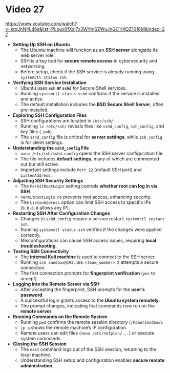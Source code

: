 # Video 27
https://www.youtube.com/watch?v=krqJhN4Ld6s&list=PLqux0fXsj7x3WYm6ZWuJnGC1rXQZ1018M&index=27

- **Setting Up SSH on Ubuntu**
    - The Ubuntu machine will function as an **SSH server** alongside its web server role.
    - SSH is a key tool for **secure remote access** in cybersecurity and networking.
    - Before setup, check if the SSH service is already running using `systemctl status ssh`.
- **Verifying SSH Service Installation**
    - Ubuntu uses **`ssh` or `sshd`** for Secure Shell services.
    - Running `systemctl status sshd` confirms if the service is installed and active.
    - The default installation includes the **BSD Secure Shell Server**, often pre-installed.
- **Exploring SSH Configuration Files**
    - SSH configurations are located in `/etc/ssh/`.
    - Running `ls /etc/ssh/` reveals files like `sshd_config`, `ssh_config`, and key files (`.pub`).
    - The `sshd_config` file is critical for **server settings**, while `ssh_config` is for client settings.
- **Understanding the `sshd_config` File**
    - `nano /etc/ssh/sshd_config` opens the SSH server configuration file.
    - The file includes **default settings**, many of which are commented out but still active.
    - Important settings include `Port 22` (default SSH port) and `ListenAddress`.
- **Adjusting SSH Security Settings**
    - The `PermitRootLogin` setting controls **whether root can log in via SSH**.
    - `PermitRootLogin no` prevents root access, enhancing security.
    - The `ListenAddress` option can limit SSH access to specific IPs (`0.0.0.0` allows any IP).
- **Restarting SSH After Configuration Changes**
    - Changes to `sshd_config` require a service restart: `systemctl restart ssh`.
    - Running `systemctl status ssh` verifies if the changes were applied correctly.
    - Misconfigurations can cause SSH access issues, requiring **local troubleshooting**.
- **Testing SSH Connectivity**
    - The **internal Kali machine** is used to connect to the SSH server.
    - Running `ssh sandbox@192.168.<team_number>.2` attempts a secure connection.
    - The first connection prompts for **fingerprint verification** (`yes` to accept).
- **Logging into the Remote Server via SSH**
    - After accepting the fingerprint, SSH prompts for the **user’s password**.
    - A successful login grants access to the **Ubuntu system remotely**.
    - The prompt changes, indicating that commands now run on the **remote server**.
- **Running Commands on the Remote System**
    - Running `pwd` confirms the remote session directory (`/home/sandbox`).
    - `ip a` shows the remote machine’s IP configuration.
    - Remote users can edit files (`nano /etc/netplan/...`) or execute system commands.
- **Closing the SSH Session**
    - The `exit` command logs out of the SSH session, returning to the local machine.
    - Understanding SSH setup and configuration enables **secure remote administration**.